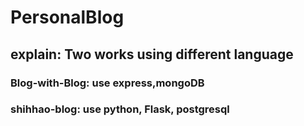 # PersonalBlog

## explain: Two works using different language
### Blog-with-Blog: use express,mongoDB
### shihhao-blog: use python, Flask, postgresql 
